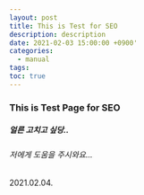 ```yaml
---
layout: post
title: This is Test for SEO
description: description
date: 2021-02-03 15:00:00 +0900'
categories:
  - manual
tags:
toc: true
---
```


### This is Test Page for SEO

##### 얼른 고치고 싶당..
###### 저에게 도움을 주시와요...

2021.02.04. 
